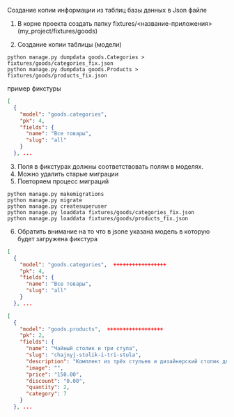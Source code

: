  Создание копии информации из таблиц базы данных в Json файле
 1. В корне проекта создать папку fixtures/<название-приложения> (my_project/fixtures/goods)
 
 2. Создание копии таблицы (модели)
```shell
python manage.py dumpdata goods.Categories > fixtures/goods/categories_fix.json
python manage.py dumpdata goods.Products > fixtures/goods/products_fix.json 
```

пример фикстуры
```json
[  
  {  
    "model": "goods.categories",  
    "pk": 4,  
    "fields": {  
      "name": "Все товары",  
      "slug": "all"  
    }  
  }, ...
```

3. Поля в фикстурах должны соответствовать полям в моделях.
4. Можно удалить старые миграции
5.  Повторяем процесс миграций 
```shell
python manage.py makemigrations
python manage.py migrate
python manage.py createsuperuser
python manage.py loaddata fixtures/goods/categories_fix.json 
python manage.py loaddata fixtures/goods/products_fix.json
```

6. Обратить внимание на то что в jsone указана модель в которую будет загружена фикстура
```json
[  
  {  
    "model": "goods.categories",  +++++++++++++++++
    "pk": 4,  
    "fields": {  
      "name": "Все товары",  
      "slug": "all"  
    }  
  }, ...
```

```json
[  
  {  
    "model": "goods.products",  ++++++++++++++++++
    "pk": 2,  
    "fields": {  
      "name": "Чайный столик и три стула",  
      "slug": "chajnyj-stolik-i-tri-stula",  
      "description": "Комплект из трёх стульев и дизайнерский столик для гостиной комнаты.",  
      "image": "",  
      "price": "150.00",  
      "discount": "0.00",  
      "quantity": 2,  
      "category": 7  
    }  
  }, ...
```